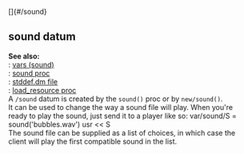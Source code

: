 []{#/sound}    
## sound datum    
**See also:**    
:   [vars (sound)](ref/sound/var)    
:   [sound proc](ref/proc/sound)    
:   [stddef.dm file](ref/%7B%7Bappendix%7D%7D/stddef%2edm)    
:   [load_resource proc](ref/proc/load_resource)    
A `/sound` datum is created by the `sound()` proc or by `new/sound()`.    
It can be used to change the way a sound file will play. When you\'re    
ready to play the sound, just send it to a player like so: var/sound/S =    
sound(\'bubbles.wav\') usr \<\< S    
The sound file can be supplied as a list of choices, in which case the    
client will play the first compatible sound in the list.  